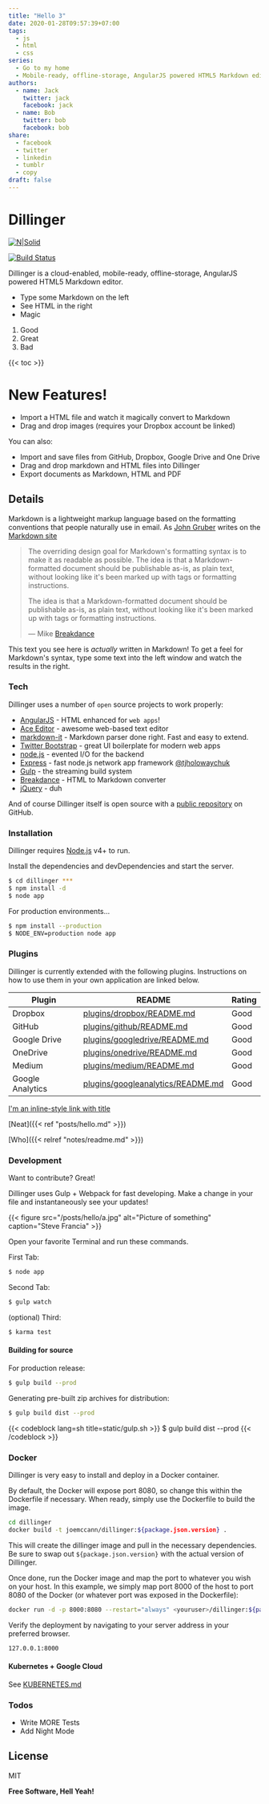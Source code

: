 ```yaml
---
title: "Hello 3"
date: 2020-01-28T09:57:39+07:00
tags:
  - js
  - html
  - css
series:
  - Go to my home
  - Mobile-ready, offline-storage, AngularJS powered HTML5 Markdown editor
authors:
  - name: Jack
    twitter: jack
    facebook: jack
  - name: Bob
    twitter: bob
    facebook: bob
share:
  - facebook
  - twitter
  - linkedin
  - tumblr
  - copy
draft: false
---
```


# Dillinger

[![N|Solid](https://cldup.com/dTxpPi9lDf.thumb.png)](https://nodesource.com/products/nsolid)

[![Build Status](https://travis-ci.org/joemccann/dillinger.svg?branch=master)](https://travis-ci.org/joemccann/dillinger)

Dillinger is a cloud-enabled, mobile-ready, offline-storage, AngularJS powered HTML5 Markdown editor.

- Type some Markdown on the left
- See HTML in the right
- Magic

1. Good
2. Great
3. Bad

{{< toc >}}

# New Features!

- Import a HTML file and watch it magically convert to Markdown
- Drag and drop images (requires your Dropbox account be linked)

You can also:

- Import and save files from GitHub, Dropbox, Google Drive and One Drive
- Drag and drop markdown and HTML files into Dillinger
- Export documents as Markdown, HTML and PDF

## Details

Markdown is a lightweight markup language based on the formatting conventions that people naturally use in email. As [John Gruber] writes on the [Markdown site][df1]

> The overriding design goal for Markdown's
> formatting syntax is to make it as readable
> as possible. The idea is that a
> Markdown-formatted document should be
> publishable as-is, as plain text, without
> looking like it's been marked up with tags
> or formatting instructions.
>
> The idea is that a
> Markdown-formatted document should be
> publishable as-is, as plain text, without
> looking like it's been marked up with tags
> or formatting instructions.
> 
> &mdash; Mike [Breakdance](https://breakdance.github.io/breakdance/)

This text you see here is _actually_ written in Markdown! To get a feel for Markdown's syntax, type some text into the left window and watch the results in the right.

### Tech

Dillinger uses a number of `open` source projects to work properly:

- [AngularJS] - HTML enhanced for `web apps`!
- [Ace Editor] - awesome web-based text editor
- [markdown-it] - Markdown parser done right. Fast and easy to extend.
- [Twitter Bootstrap] - great UI boilerplate for modern web apps
- [node.js] - evented I/O for the backend
- [Express] - fast node.js network app framework [@tjholowaychuk]
- [Gulp] - the streaming build system
- [Breakdance](https://breakdance.github.io/breakdance/) - HTML to Markdown converter
- [jQuery] - duh

And of course Dillinger itself is open source with a [public repository][dill]
on GitHub.

### Installation

Dillinger requires [Node.js](https://nodejs.org/) v4+ to run.

Install the dependencies and devDependencies and start the server.

```sh
$ cd dillinger ***
$ npm install -d
$ node app
```

For production environments...

```sh
$ npm install --production
$ NODE_ENV=production node app
```

### Plugins

Dillinger is currently extended with the following plugins. Instructions on how to use them in your own application are linked below.

| Plugin           | README                                    | Rating |
| ---------------- | ----------------------------------------- | ------ |
| Dropbox          | [plugins/dropbox/README.md][pldb]         | Good   |
| GitHub           | [plugins/github/README.md][plgh]          | Good   |
| Google Drive     | [plugins/googledrive/README.md][plgd]     | Good   |
| OneDrive         | [plugins/onedrive/README.md][plod]        | Good   |
| Medium           | [plugins/medium/README.md][plme]          | Good   |
| Google Analytics | [plugins/googleanalytics/README.md][plga] | Good   |

[I'm an inline-style link with title](https://www.google.com "Google's Homepage")

[Neat]({{< ref "posts/hello.md" >}})

[Who]({{< relref "notes/readme.md" >}})

### Development

Want to contribute? Great!

Dillinger uses Gulp + Webpack for fast developing.
Make a change in your file and instantaneously see your updates!

{{< figure src="/posts/hello/a.jpg" alt="Picture of something" caption="Steve Francia" >}}

Open your favorite Terminal and run these commands.

First Tab:

```sh
$ node app
```

Second Tab:

```sh
$ gulp watch
```

(optional) Third:

```sh
$ karma test
```

#### Building for source

For production release:

```sh
$ gulp build --prod
```

Generating pre-built zip archives for distribution:

```sh
$ gulp build dist --prod
```

{{< codeblock lang=sh title=static/gulp.sh >}}
$ gulp build dist --prod
{{< /codeblock >}}

### Docker

Dillinger is very easy to install and deploy in a Docker container.

By default, the Docker will expose port 8080, so change this within the Dockerfile if necessary. When ready, simply use the Dockerfile to build the image.

```sh
cd dillinger
docker build -t joemccann/dillinger:${package.json.version} .
```

This will create the dillinger image and pull in the necessary dependencies. Be sure to swap out `${package.json.version}` with the actual version of Dillinger.

Once done, run the Docker image and map the port to whatever you wish on your host. In this example, we simply map port 8000 of the host to port 8080 of the Docker (or whatever port was exposed in the Dockerfile):

```sh
docker run -d -p 8000:8080 --restart="always" <youruser>/dillinger:${package.json.version}
```

Verify the deployment by navigating to your server address in your preferred browser.

```sh
127.0.0.1:8000
```

#### Kubernetes + Google Cloud

See [KUBERNETES.md](https://github.com/joemccann/dillinger/blob/master/KUBERNETES.md)

### Todos

- Write MORE Tests
- Add Night Mode

## License

MIT

**Free Software, Hell Yeah!**

[//]: # "These are reference links used in the body of this note and get stripped out when the markdown processor does its job. There is no need to format nicely because it shouldn't be seen. Thanks SO - http://stackoverflow.com/questions/4823468/store-comments-in-markdown-syntax"
[dill]: https://github.com/joemccann/dillinger
[git-repo-url]: https://github.com/joemccann/dillinger.git
[john gruber]: http://daringfireball.net
[df1]: http://daringfireball.net/projects/markdown/
[markdown-it]: https://github.com/markdown-it/markdown-it
[ace editor]: http://ace.ajax.org
[node.js]: http://nodejs.org
[twitter bootstrap]: http://twitter.github.com/bootstrap/
[jquery]: http://jquery.com
[@tjholowaychuk]: http://twitter.com/tjholowaychuk
[express]: http://expressjs.com
[angularjs]: http://angularjs.org
[gulp]: http://gulpjs.com
[pldb]: https://github.com/joemccann/dillinger/tree/master/plugins/dropbox/README.md
[plgh]: https://github.com/joemccann/dillinger/tree/master/plugins/github/README.md
[plgd]: https://github.com/joemccann/dillinger/tree/master/plugins/googledrive/README.md
[plod]: https://github.com/joemccann/dillinger/tree/master/plugins/onedrive/README.md
[plme]: https://github.com/joemccann/dillinger/tree/master/plugins/medium/README.md
[plga]: https://github.com/RahulHP/dillinger/blob/master/plugins/googleanalytics/README.md
